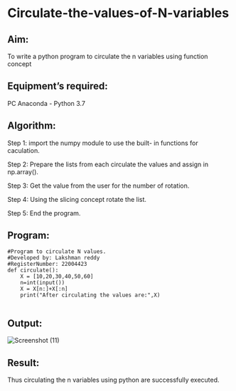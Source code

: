 # Circulate-the-values-of-N-variables
## Aim:
To write a python program to circulate the n variables using function concept
## Equipment’s required:
PC
Anaconda - Python 3.7
## Algorithm: 
Step 1:
import the numpy module to use the built- in functions for caculation.

Step 2:
Prepare the lists from each circulate the values and assign in np.array().

Step 3:
Get the value from the user for the number of rotation.

Step 4:
Using the slicing concept rotate the list.

Step 5:
End the program.

## Program:
~~~
#Program to circulate N values.
#Developed by: Lakshman reddy
#RegisterNumber: 22004423
def circulate(): 
    X = [10,20,30,40,50,60]
    n=int(input())
    X = X[n:]+X[:n]
    print("After circulating the values are:",X)
    
 ~~~

## Output:
![Screenshot (11)](https://user-images.githubusercontent.com/118707265/211195697-5b6941e5-2d6b-4520-9438-8ec90398734c.png)


## Result:
Thus circulating the n variables using python are successfully executed.
